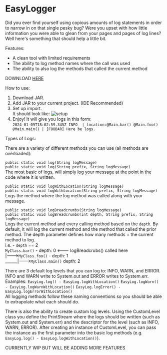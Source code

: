 # EasyLogger
Did you ever find yourself using copious amounts of log statements in order to narrow in on that single pesky bug? Were you upset with how little information you were able to glean from your pages and pages of log lines? Well here's something that should help a little bit.

Features:
* A clean tool with limited requirements
* The ability to log method names where the call was used
* The ability to also log the methods that called the current method

DOWNLOAD [HERE](https://github.com/eric-d-setter/EasyLogger/releases) 

How to use:

1. Download JAR.
2. Add JAR to your current project. (IDE Recommended)
3. Set up import. <br>
   It should look like:
   ![setup](https://github.com/eric-dybsetter/EasyLogger/assets/152906974/db0ae4f3-3310-4061-8e48-8d572cae49ba)
4. Enjoy!
   It will give you logs in this form: <br>
   `2024-01-09T18:02:59.345Z INFO  | location:@Main.bar() @Main.foo() @Main.main() | [FOOBAR] Here be logs.`

Types of Logs:

There are a variety of different methods you can use (all methods are overloaded):

`public static void log(String logMessage)`<br>
`public static void log(String prefix, String logMessage)`<br>
The most basic of logs, will simply log your message at the point in the code where it is written.

`public static void logWithLocation(String logMessage)`<br>
`public static void logWithLocation(String prefix, String logMessage)`<br>
Logs the method where the log method was called along with your message.

`public static void logBreadcrumbs(String logMessage)`<br>
`public static void logBreadcrumbs(int depth, String prefix, String logMessage)`<br>
Logs the current method and every calling method based on the `depth`. By default, it will log the current method and the method that called the prior method. The depth parameter defines how many methods + the current method to log.
<br>i.e. - `depth` == 2
<br>`MyClass.bar()` - depth: 0 <--- logBreadcrubs() called here
<br> |--->`MyClass.foo()` - depth: 1
<br> ______|--->`MyClass.main()` depth: 2      

There are 3 default log levels that you can log to: INFO, WARN, and ERROR. INFO and WARN write to System.out and ERROR writes to System.err. <br>
Examples: `EasyLog.log() - EasyLog.logWithLocation()` `EasyLog.logWarn() - EasyLog.logWarnWithLocation()` `EasyLog.logError() - EasyLog.logErrorWithLocation()`<br>
All logging methods follow these naming conventions so you should be able to extrapolate what each should do.

There is also the ability to create custom log levels. Using the CustomLevel class you define the PrintStream where the logs should be written (such as System.out and System.err) and the descriptor for the level (such as INFO, WARN, ERROR). After creating an instance of CustomLevel, you can pass the instance as the first parameter into the basic log methods (e.g. `EasyLog.log() - EasyLog.logWithLocation()`).

CURRENTLY WIP BUT WILL BE ADDING MORE FEATURES
